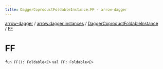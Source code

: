 ```yaml
---
title: DaggerCoproductFoldableInstance.FF - arrow-dagger
---
```


[arrow-dagger](../../index.html) / [arrow.dagger.instances](../index.html) / [DaggerCoproductFoldableInstance](index.html) / [FF](./-f-f.html)

# FF

`fun FF(): Foldable<`[`F`](index.html#F)`>`
`val FF: Foldable<`[`F`](index.html#F)`>`